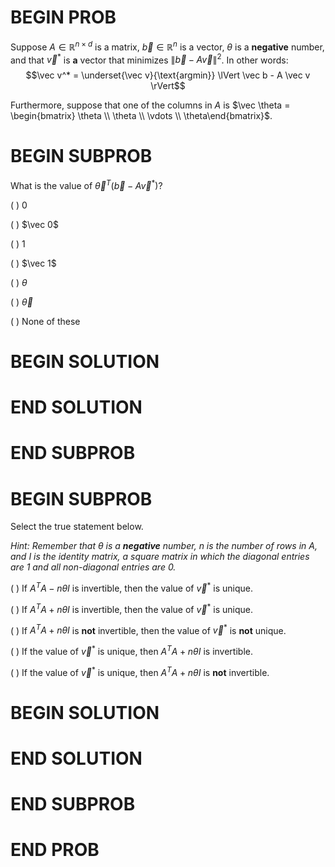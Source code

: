# BEGIN PROB

Suppose $A \in \mathbb{R}^{n \times d}$ is a matrix,
$\vec b \in \mathbb{R}^n$ is a vector, $\theta$ is a **negative**
number, and that $\vec v^*$ is **a** vector that minimizes
$\lVert \vec b - A \vec v \rVert^2$. In other words:
$$\vec v^* = \underset{\vec v}{\text{argmin}} \lVert \vec b - A \vec v \rVert$$

Furthermore, suppose that one of the columns in $A$ is
$\vec \theta = \begin{bmatrix} \theta \\ \theta \\ \vdots \\ \theta\end{bmatrix}$.

# BEGIN SUBPROB

What is the value of $\vec \theta^T (\vec b - A \vec v^*)$?

( ) $0$

( ) $\vec 0$

( ) $1$

( ) $\vec 1$

( ) $\theta$

( ) $\vec \theta$

( ) None of these

# BEGIN SOLUTION

# END SOLUTION

# END SUBPROB

# BEGIN SUBPROB

Select the true statement below.

*Hint: Remember that $\theta$ is a **negative** number, $n$ is the
number of rows in $A$, and $I$ is the identity matrix, a square matrix
in which the diagonal entries are 1 and all non-diagonal entries are 0.*

( ) If $A^TA - n \theta I$ is invertible, then the value of $\vec v^*$
is unique.

( ) If $A^TA + n \theta I$ is invertible, then the value of $\vec v^*$
is unique.

( ) If $A^TA + n \theta I$ is **not** invertible, then the value of
$\vec v^*$ is **not** unique.

( ) If the value of $\vec v^*$ is unique, then $A^TA + n \theta I$ is
invertible.

( ) If the value of $\vec v^*$ is unique, then $A^TA + n \theta I$ is
**not** invertible.

# BEGIN SOLUTION

# END SOLUTION

# END SUBPROB

# END PROB